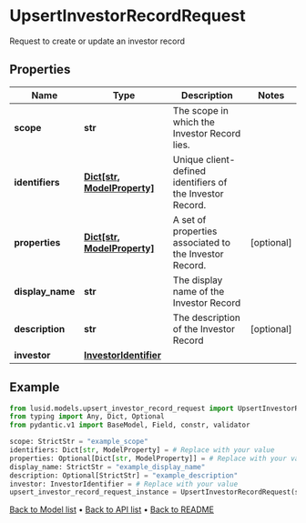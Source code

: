 # UpsertInvestorRecordRequest

Request to create or update an investor record
## Properties
Name | Type | Description | Notes
------------ | ------------- | ------------- | -------------
**scope** | **str** | The scope in which the Investor Record lies. | 
**identifiers** | [**Dict[str, ModelProperty]**](ModelProperty.md) | Unique client-defined identifiers of the Investor Record. | 
**properties** | [**Dict[str, ModelProperty]**](ModelProperty.md) | A set of properties associated to the Investor Record. | [optional] 
**display_name** | **str** | The display name of the Investor Record | 
**description** | **str** | The description of the Investor Record | [optional] 
**investor** | [**InvestorIdentifier**](InvestorIdentifier.md) |  | 
## Example

```python
from lusid.models.upsert_investor_record_request import UpsertInvestorRecordRequest
from typing import Any, Dict, Optional
from pydantic.v1 import BaseModel, Field, constr, validator

scope: StrictStr = "example_scope"
identifiers: Dict[str, ModelProperty] = # Replace with your value
properties: Optional[Dict[str, ModelProperty]] = # Replace with your value
display_name: StrictStr = "example_display_name"
description: Optional[StrictStr] = "example_description"
investor: InvestorIdentifier = # Replace with your value
upsert_investor_record_request_instance = UpsertInvestorRecordRequest(scope=scope, identifiers=identifiers, properties=properties, display_name=display_name, description=description, investor=investor)

```

[Back to Model list](../README.md#documentation-for-models) &#8226; [Back to API list](../README.md#documentation-for-api-endpoints) &#8226; [Back to README](../README.md)

